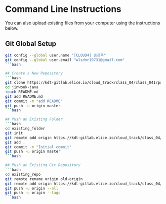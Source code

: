 # Command Line Instructions

You can also upload existing files from your computer using the instructions below.

## Git Global Setup
```bash
git config --global user.name "[CLOUD4] 송진욱"
git config --global user.email "wlsdnr19731@gmail.com"
```bash

## Create a New Repository
```bash
git clone https://kdt-gitlab.elice.io/cloud_track/class_04/class_041/project/jinwook-java.git
cd jinwook-java
touch README.md
git add README.md
git commit -m "add README"
git push -u origin master
```bash

## Push an Existing Folder
```bash
cd existing_folder
git init
git remote add origin https://kdt-gitlab.elice.io/cloud_track/class_04/class_041/project/jinwook-java.git
git add .
git commit -m "Initial commit"
git push -u origin master
```bash

## Push an Existing Git Repository
```bash
cd existing_repo
git remote rename origin old-origin
git remote add origin https://kdt-gitlab.elice.io/cloud_track/class_04/class_041/project/jinwook-java.git
git push -u origin --all
git push -u origin --tags
```bash
